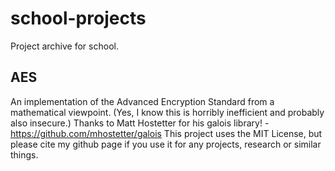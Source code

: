 # school-projects
Project archive for school.

## AES
An implementation of the Advanced Encryption Standard from a mathematical viewpoint. (Yes, I know this is horribly inefficient and probably also insecure.)
Thanks to Matt Hostetter for his galois library! - https://github.com/mhostetter/galois
This project uses the MIT License, but please cite my github page if you use it for any projects, research or similar things.
